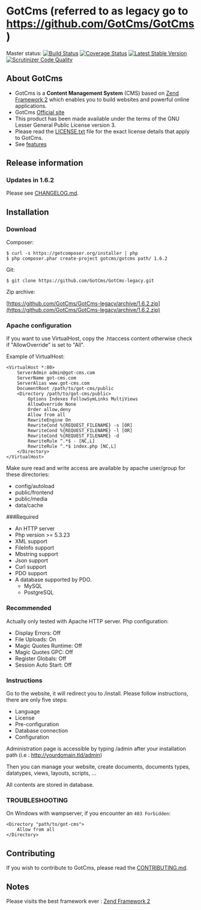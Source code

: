 # GotCms (referred to as legacy go to https://github.com/GotCms/GotCms)

Master status: [![Build Status](https://travis-ci.org/GotCms/GotCms-legacy.png?branch=master)](https://travis-ci.org/GotCms/GotCms-legacy)
[![Coverage Status](https://coveralls.io/repos/GotCms/GotCms-legacy/badge.png)](https://coveralls.io/r/GotCms/GotCms-legacy)
[![Latest Stable Version](https://poser.pugx.org/GotCms/GotCms-legacy/v/stable.png)](https://packagist.org/packages/GotCms/GotCms-legacy)
[![Scrutinizer Code Quality](https://scrutinizer-ci.com/g/GotCms/GotCms-legacy/badges/quality-score.png?s=fa6f300890dac808070c12b50a9f7d19859ca9ec)](https://scrutinizer-ci.com/g/GotCms/GotCms-legacy/)

## About GotCms

* GotCms is a **Content Management System** (CMS) based on [Zend Framework 2](http://framework.zend.com/) which enables you to build websites and powerful online applications.
* GotCms [Official site](http://got-cms.com)
* This product has been made available under the terms of the GNU Lesser General Public License version 3.
* Please read the [LICENSE.txt](https://github.com/GotCms/GotCms-legacy/blob/master/LICENSE.txt) file for the exact license details that apply to GotCms.
* See [features](http://got-cms.com/discover/features)

## Release information

### Updates in 1.6.2

Please see [CHANGELOG.md](https://github.com/GotCms/GotCms-legacy/blob/master/CHANGELOG.md).


## Installation

### Download

Composer:

    $ curl -s https://getcomposer.org/installer | php
    $ php composer.phar create-project gotcms/gotcms path/ 1.6.2

Git:

    $ git clone https://github.com/GotCms/GotCms-legacy.git

Zip archive:

[https://github.com/GotCms/GotCms-legacy/archive/1.6.2.zip](https://github.com/GotCms/GotCms-legacy/archive/1.6.2.zip)


### Apache configuration

If you want to use VirtualHost, copy the .htaccess content otherwise check if "AllowOverride" is set to "All".

Example of VirtualHost:

```
<VirtualHost *:80>
    ServerAdmin admin@got-cms.com
    ServerName got-cms.com
    ServerAlias www.got-cms.com
    DocumentRoot /path/to/got-cms/public
    <Directory /path/to/got-cms/public>
        Options Indexes FollowSymLinks MultiViews
        AllowOverride None
        Order allow,deny
        Allow from all
        RewriteEngine On
        RewriteCond %{REQUEST_FILENAME} -s [OR]
        RewriteCond %{REQUEST_FILENAME} -l [OR]
        RewriteCond %{REQUEST_FILENAME} -d
        RewriteRule ^.*$ - [NC,L]
        RewriteRule ^.*$ index.php [NC,L]
    </Directory>
</VirtualHost>
```

Make sure read and write access are available by apache user/group for these directories:
- config/autoload
- public/frontend
- public/media
- data/cache


###Required

- An HTTP server
- Php version >= 5.3.23
- XML support
- FileInfo support
- Mbstring support
- Json support
- Curl support
- PDO support
- A database supported by PDO.
    - MySQL
    - PostgreSQL


### Recommended

Actually only tested with Apache HTTP server.
Php configuration:
- Display Errors: Off
- File Uploads: On
- Magic Quotes Runtime: Off
- Magic Quotes GPC: Off
- Register Globals: Off
- Session Auto Start: Off

### Instructions

Go to the website, it will redirect you to /install.
Please follow instructions, there are only five steps:
- Language
- License
- Pre-configuration
- Database connection
- Configuration

Administration page is accessible by typing /admin after your installation path (i.e : http://yourdomain.tld/admin)

Then you can manage your website, create documents, documents types, datatypes, views, layouts, scripts, ...

All contents are stored in database.

### TROUBLESHOOTING

On Windows with wampserver, if you encounter an `403 Forbidden`:

```
<Directory "path/to/got-cms">
    Allow from all
</Directory>
```

## Contributing

If you wish to contribute to GotCms, please read the
[CONTRIBUTING.md](https://github.com/GotCms/GotCms-legacy/blob/master/CONTRIBUTING.md).


## Notes

Please visits the best framework ever : [Zend Framework 2](http://framework.zend.com/)
